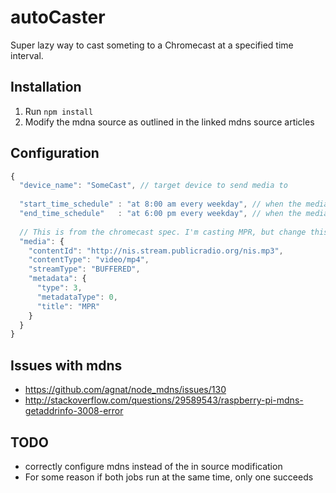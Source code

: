 # autoCaster
Super lazy way to cast someting to a Chromecast at a specified time interval.

## Installation
1. Run `npm install`
2. Modify the mdna source as outlined in the linked mdns source articles

## Configuration
```javascript
{
  "device_name": "SomeCast", // target device to send media to 
  
  "start_time_schedule" : "at 8:00 am every weekday", // when the media should be played
  "end_time_schedule"	: "at 6:00 pm every weekday", // when the media should stop being played
  
  // This is from the chromecast spec. I'm casting MPR, but change this to whatever
  "media": {
    "contentId": "http://nis.stream.publicradio.org/nis.mp3",
    "contentType": "video/mp4",
    "streamType": "BUFFERED",
    "metadata": {
      "type": 3,
      "metadataType": 0,
      "title": "MPR"
    }
  }
}

```

## Issues with mdns
- https://github.com/agnat/node_mdns/issues/130
- http://stackoverflow.com/questions/29589543/raspberry-pi-mdns-getaddrinfo-3008-error

## TODO 
- correctly configure mdns instead of the in source modification 
- For some reason if both jobs run at the same time, only one succeeds 
